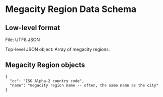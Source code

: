 # Megacity Region Data Schema

## Low-level format

File:  UTF8 JSON

Top-level JSON object:   Array of megacity regions.

## Megacity Region objects

```
{
  "cc": "ISO Alpha-2 country code",
  "name": "megacity region name -- often, the same name as the city"
}
```
